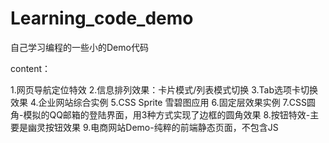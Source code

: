 # Learning_code_demo

自己学习编程的一些小的Demo代码

content：

1.网页导航定位特效
2.信息排列效果：卡片模式/列表模式切换
3.Tab选项卡切换效果
4.企业网站综合实例
5.CSS Sprite 雪碧图应用
6.固定层效果实例
7.CSS圆角-模拟的QQ邮箱的登陆界面，用3种方式实现了边框的圆角效果
8.按钮特效-主要是幽灵按钮效果
9.电商网站Demo-纯粹的前端静态页面，不包含JS
